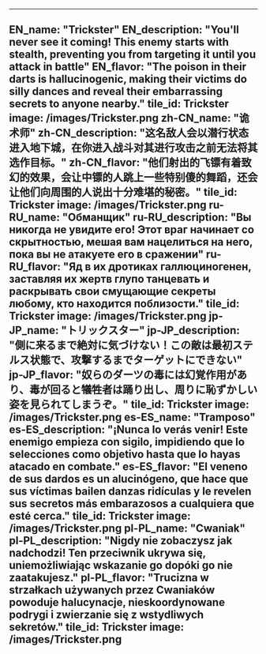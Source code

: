 ---

EN_name: "Trickster"
EN_description: "You'll never see it coming!  This enemy starts with stealth, preventing you from targeting it until you attack in battle"
EN_flavor: "The poison in their darts is hallucinogenic, making their victims do silly dances and reveal their embarrassing secrets to anyone nearby."
tile_id: Trickster
image: /images/Trickster.png
zh-CN_name: "诡术师"
zh-CN_description: "这名敌人会以潜行状态进入地下城，在你进入战斗对其进行攻击之前无法将其选作目标。"
zh-CN_flavor: "他们射出的飞镖有着致幻的效果，会让中镖的人跳上一些特别傻的舞蹈，还会让他们向周围的人说出十分难堪的秘密。"
tile_id: Trickster
image: /images/Trickster.png
ru-RU_name: "Обманщик"
ru-RU_description: "Вы никогда не увидите его! Этот враг начинает со скрытностью, мешая вам нацелиться на него, пока вы не атакуете его в сражении"
ru-RU_flavor: "Яд в их дротиках галлюциногенен, заставляя их жертв глупо танцевать и раскрывать свои смущающие секреты любому, кто находится поблизости."
tile_id: Trickster
image: /images/Trickster.png
jp-JP_name: "トリックスター"
jp-JP_description: "側に来るまで絶対に気づけない！この敵は最初ステルス状態で、攻撃するまでターゲットにできない"
jp-JP_flavor: "奴らのダーツの毒には幻覚作用があり、毒が回ると犠牲者は踊り出し、周りに恥ずかしい姿を見られてしまうぞ。"
tile_id: Trickster
image: /images/Trickster.png
es-ES_name: "Tramposo"
es-ES_description: "¡Nunca lo verás venir! Este enemigo empieza con sigilo, impidiendo que lo selecciones como objetivo hasta que lo hayas atacado en combate."
es-ES_flavor: "El veneno de sus dardos es un alucinógeno, que hace que sus víctimas bailen danzas ridículas y le revelen sus secretos más embarazosos a cualquiera que esté cerca."
tile_id: Trickster
image: /images/Trickster.png
pl-PL_name: "Cwaniak"
pl-PL_description: "Nigdy nie zobaczysz jak nadchodzi! Ten przeciwnik ukrywa się, uniemożliwiając wskazanie go dopóki go nie zaatakujesz."
pl-PL_flavor: "Trucizna w strzałkach używanych przez Cwaniaków powoduje halucynacje, nieskoordynowane podrygi i zwierzanie się z wstydliwych sekretów."
tile_id: Trickster
image: /images/Trickster.png
---